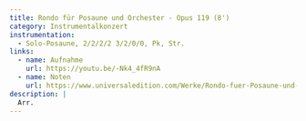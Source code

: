 ```yaml
---
title: Rondo für Posaune und Orchester - Opus 119 (8')
category: Instrumentalkonzert
instrumentation:
  - Solo-Posaune, 2/2/2/2 3/2/0/0, Pk, Str.
links:
  - name: Aufnahme
    url: https://youtu.be/-Nk4_4fR9nA
  - name: Noten
    url: https://www.universaledition.com/Werke/Rondo-fuer-Posaune-und-Orchester/P0315690
description: |
  Arr.
---
```

